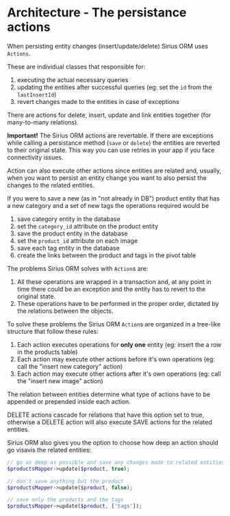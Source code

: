 # Architecture - The persistance actions

When persisting entity changes (insert/update/delete) Sirius ORM uses `Actions`. 

These are individual classes that responsible for:

1. executing the actual necessary queries
2. updating the entities after successful queries (eg: set the `id` from the `lastInsertId`)
3. revert changes made to the entities in case of exceptions

There are actions for delete, insert, update and link entities together (for many-to-many relations).

**Important!** The Sirius ORM actions are revertable. If there are exceptions while calling
a persistance method (`save` or `delete`) the entities are reverted to their
original state. This way you can use retries in your app if you face connectivity issues.

Action can also execute other actions since entities are related and, usually, when you want to persist
an entity change you want to also persist the changes to the related entities.

If you were to save a new (as in "not already in DB") product entity that has a new category 
and a set of new tags the operations required would be

1. save category entity in the database
2. set the `category_id` attribute on the product entity
3. save the product entity in the database
4. set the `product_id` attribute on each image
5. save each tag entity in the database
6. create the links between the product and tags in the pivot table

The problems Sirius ORM solves with `Action`s are:

1. All these operations are wrapped in a transaction and, at any point in time 
there could be an exception and the entity has to revert to the original state.
2. These operations have to be performed in the proper order, dictated by the
relations between the objects.

To solve these problems the Sirius ORM `Action`s are organized in a tree-like
structure that follow these rules:

1. Each action executes operations for **only one** entity 
(eg: insert the a row in the products table)
2. Each action may execute other actions before it's own operations
(eg: call the "insert new category" action)
3. Each action may execute other actions after it's own operations
(eg: call the "insert new image" action)

The relation between entities determine what type of actions have to be appended
or prepended inside each action.

DELETE actions cascade for relations that have this option set to true, otherwise a DELETE action
will also execute SAVE actions for the related entities.

Sirius ORM also gives you the option to choose how deep an action should go visavis the related entities:

```php
// go as deep as possible and save any changes made to related entities
$productsMapper->update($product, true);

// don't save anything but the product
$productsMapper->update($product, false);

// save only the products and the tags
$productsMapper->update($product, ['tags']);
```